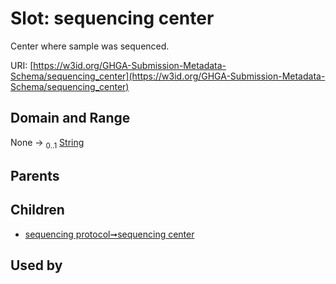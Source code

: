 
# Slot: sequencing center


Center where sample was sequenced.

URI: [https://w3id.org/GHGA-Submission-Metadata-Schema/sequencing_center](https://w3id.org/GHGA-Submission-Metadata-Schema/sequencing_center)


## Domain and Range

None &#8594;  <sub>0..1</sub> [String](types/String.md)

## Parents


## Children

 *  [sequencing protocol➞sequencing center](sequencing_protocol_sequencing_center.md)

## Used by

